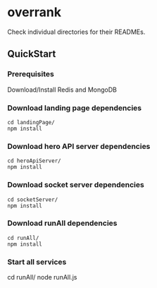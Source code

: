 # overrank
Check individual directories for their READMEs.

## QuickStart
### Prerequisites
Download/Install Redis and MongoDB

### Download landing page dependencies
```
cd landingPage/
npm install
```

### Download hero API server dependencies
```
cd heroApiServer/
npm install
```

### Download socket server dependencies
```
cd socketServer/
npm install
```

### Download runAll dependencies
```
cd runAll/
npm install
```

### Start all services
cd runAll/
node runAll.js